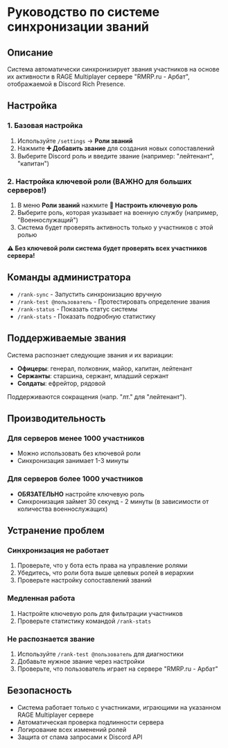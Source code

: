 # Руководство по системе синхронизации званий

## Описание
Система автоматически синхронизирует звания участников на основе их активности в RAGE Multiplayer сервере "RMRP.ru - Арбат", отображаемой в Discord Rich Presence.

## Настройка

### 1. Базовая настройка
1. Используйте `/settings` → **Роли званий**
2. Нажмите **➕ Добавить звание** для создания новых сопоставлений
3. Выберите Discord роль и введите звание (например: "лейтенант", "капитан")

### 2. Настройка ключевой роли (ВАЖНО для больших серверов!)
1. В меню **Роли званий** нажмите **🔑 Настроить ключевую роль**
2. Выберите роль, которая указывает на военную службу (например, "Военнослужащий")
3. Система будет проверять активность только у участников с этой ролью

**⚠️ Без ключевой роли система будет проверять всех участников сервера!**

## Команды администратора

- `/rank-sync` - Запустить синхронизацию вручную
- `/rank-test @пользователь` - Протестировать определение звания
- `/rank-status` - Показать статус системы
- `/rank-stats` - Показать подробную статистику

## Поддерживаемые звания

Система распознает следующие звания и их вариации:
- **Офицеры**: генерал, полковник, майор, капитан, лейтенант
- **Сержанты**: старшина, сержант, младший сержант
- **Солдаты**: ефрейтор, рядовой

Поддерживаются сокращения (напр. "лт." для "лейтенант").

## Производительность

### Для серверов менее 1000 участников
- Можно использовать без ключевой роли
- Синхронизация занимает 1-3 минуты

### Для серверов более 1000 участников
- **ОБЯЗАТЕЛЬНО** настройте ключевую роль
- Синхронизация займет 30 секунд - 2 минуты (в зависимости от количества военнослужащих)

## Устранение проблем

### Синхронизация не работает
1. Проверьте, что у бота есть права на управление ролями
2. Убедитесь, что роли бота выше целевых ролей в иерархии
3. Проверьте настройку сопоставлений званий

### Медленная работа
1. Настройте ключевую роль для фильтрации участников
2. Проверьте статистику командой `/rank-stats`

### Не распознается звание
1. Используйте `/rank-test @пользователь` для диагностики
2. Добавьте нужное звание через настройки
3. Проверьте, что пользователь играет на сервере "RMRP.ru - Арбат"

## Безопасность

- Система работает только с участниками, играющими на указанном RAGE Multiplayer сервере
- Автоматическая проверка подлинности сервера
- Логирование всех изменений ролей
- Защита от спама запросами к Discord API
